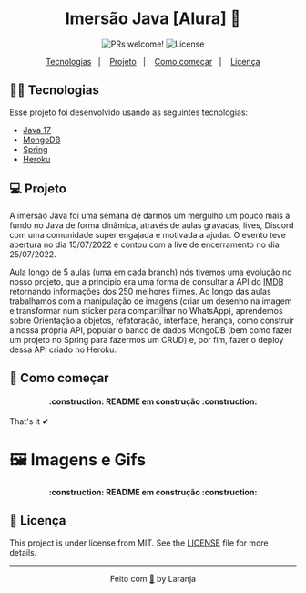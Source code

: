 <h1 align="center"> Imersão Java [Alura] 🚀</h1>

<p align="center">
 <img src="https://img.shields.io/static/v1?label=Laranja&message=welcome&color=ffa500&labelColor=000000" alt="PRs welcome!" />

  <img alt="License" src="https://img.shields.io/static/v1?label=license&message=MIT&color=ffa500&labelColor=000000">
</p>

<p align="center">
  <a href="#rocket-tecnologias">Tecnologias</a>&nbsp;&nbsp;&nbsp;|&nbsp;&nbsp;&nbsp;
  <a href="#-projeto">Projeto</a>&nbsp;&nbsp;&nbsp;|&nbsp;&nbsp;&nbsp;
  <a href="#-layout">Como começar</a>&nbsp;&nbsp;&nbsp;|&nbsp;&nbsp;&nbsp;
  <a href="#memo-licença">Licença</a>
</p>

## 👨‍💻 Tecnologias

Esse projeto foi desenvolvido usando as seguintes tecnologias:

- [Java 17](https://www.java.com/pt-BR/)
- [MongoDB](https://www.mongodb.com/pt-br)
- [Spring](https://start.spring.io/)
- [Heroku](https://dashboard.heroku.com/)

## 💻 Projeto
A imersão Java foi uma semana de darmos um mergulho um pouco mais a fundo no Java de forma dinâmica, através de aulas gravadas, lives, Discord com uma comunidade super engajada e motivada a ajudar. O evento teve abertura no dia 15/07/2022 e contou com a live de encerramento no dia 25/07/2022.

Aula longo de 5 aulas (uma em cada branch) nós tivemos uma evolução no nosso projeto, que a principio era uma forma de consultar a API do [IMDB](https://imdb-api.com/) retornando informações dos 250 melhores filmes. Ao longo das aulas trabalhamos com a manipulação de imagens (criar um desenho na imagem e transformar num sticker para compartilhar no WhatsApp), aprendemos sobre Orientação a objetos, refatoração, interface, herança, como construir a nossa própria API, popular o banco de dados MongoDB (bem como fazer um projeto no Spring para fazermos um CRUD) e, por fim, fazer o deploy dessa API criado no Heroku.

## 🏁 Como começar

<h4 align="center"> 
    :construction:  README em construção  :construction:
</h4>

That's it ✔

# 🖼️ Imagens e Gifs

<h4 align="center"> 
    :construction:  README em construção  :construction:
</h4>

## 📝 Licença

This project is under license from MIT. See the [LICENSE](LICENSE) file for more details.

---

<span align="center">

Feito com [🧡](https://www.linkedin.com/in/emerson-laranja-dos-santos-9b6064145/) by Laranja
</span>
